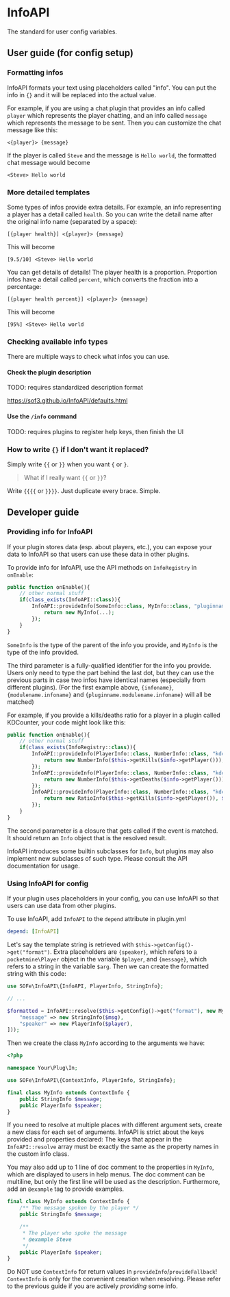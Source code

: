# InfoAPI
The standard for user config variables.

## User guide (for config setup)
### Formatting infos
InfoAPI formats your text using placeholders called "info".
You can put the info in `{}` and it will be replaced into the actual value.

For example, if you are using a chat plugin
that provides an info called `player`
which represents the player chatting,
and an info called `message` which represents the message to be sent.
Then you can customize the chat message like this:

```
<{player}> {message}
```

If the player is called `Steve` and the message is `Hello world`, the formatted chat message would become

```
<Steve> Hello world
```

### More detailed templates
Some types of infos provide extra details.
For example, an info representing a player has a detail called `health`.
So you can write the detail name after the original info name
(separated by a space):

```
[{player health}] <{player}> {message}
```

This will become

```
[9.5/10] <Steve> Hello world
```

You can get details of details!
The player health is a proportion.
Proportion infos have a detail called `percent`,
which converts the fraction into a percentage:

```
[{player health percent}] <{player}> {message}
```

This will become

```
[95%] <Steve> Hello world
```

### Checking available info types
There are multiple ways to check what infos you can use.

#### Check the plugin description
TODO: requires standardized description format

https://sof3.github.io/InfoAPI/defaults.html

#### Use the `/info` command
TODO: requires plugins to register help keys, then finish the UI

### How to write `{}` if I don't want it replaced?
Simply write `{{` or `}}` when you want `{` or `}`.

> What if I really want `{{` or `}}`?

Write `{{{{` or `}}}}`. Just duplicate every brace. Simple.

## Developer guide
### Providing info for InfoAPI
If your plugin stores data (esp. about players, etc.), you can expose your data to InfoAPI so that users can use these data in other plugins.

To provide info for InfoAPI, use the API methods on `InfoRegistry` in `onEnable`:
```php
public function onEnable(){
	// other normal stuff
	if(class_exists(InfoAPI::class)){
		InfoAPI::provideInfo(SomeInfo::class, MyInfo::class, "pluginname.infoname", function(SomeInfo $info){
			return new MyInfo(...);
		});
	}
}
```

`SomeInfo` is the type of the parent of the info you provide, and `MyInfo` is the type of the info provided.

The third parameter is a fully-qualified identifier for the info you provide. Users only need to type the part behind the last dot, but they can use the previous parts in case two infos have identical names (especially from different plugins). (For the first example above, `{infoname}`, `{modulename.infoname}` and `{pluginname.modulename.infoname}` will all be matched)

For example, if you provide a kills/deaths ratio for a player in a plugin called KDCounter, your code might look like this:

```php
public function onEnable(){
	// other normal stuff
	if(class_exists(InfoRegistry::class)){
		InfoAPI::provideInfo(PlayerInfo::class, NumberInfo::class, "kdcounter.kills", function(PlayerInfo $info){
			return new NumberInfo($this->getKills($info->getPlayer()));
		});
		InfoAPI::provideInfo(PlayerInfo::class, NumberInfo::class, "kdcounter.deaths", function(PlayerInfo $info){
			return new NumberInfo($this->getDeaths($info->getPlayer()));
		});
		InfoAPI::provideInfo(PlayerInfo::class, NumberInfo::class, "kdcounter.kd", function(PlayerInfo $info){
			return new RatioInfo($this->getKills($info->getPlayer()), $this->getDeaths($info->getPlayer()));
		});
	}
}
```

The second parameter is a closure that gets called if the event is matched. It should return an `Info` object that is the resolved result.

InfoAPI introduces some builtin subclasses for `Info`, but plugins may also implement new subclasses of such type. Please consult the API documentation for usage.

### Using InfoAPI for config
If your plugin uses placeholders in your config, you can use InfoAPI so that users can use data from other plugins.

To use InfoAPI, add `InfoAPI` to the `depend` attribute in plugin.yml

```yaml
depend: [InfoAPI]
```

Let's say the template string is retrieved with `$this->getConfig()->get("format")`.
Extra placeholders are `{speaker}`, which refers to a `pocketmine\Player` object in the variable `$player`,
and `{message}`, which refers to a string in the variable `$arg`.
Then we can create the formatted string with this code:

```php
use SOFe\InfoAPI\{InfoAPI, PlayerInfo, StringInfo};

// ...

$formatted = InfoAPI::resolve($this->getConfig()->get("format"), new MyInfo([
	"message" => new StringInfo($msg),
	"speaker" => new PlayerInfo($player),
]));
```

Then we create the class `MyInfo` according to the arguments we have:

```php
<?php

namespace Your\Plug\In;

use SOFe\InfoAPI\{ContextInfo, PlayerInfo, StringInfo};

final class MyInfo extends ContextInfo {
	public StringInfo $message;
	public PlayerInfo $speaker;
}
```
If you need to resolve at multiple places with different argument sets,
create a new class for each set of arguments.
InfoAPI is strict about the keys provided and properties declared:
The keys that appear in the `InfoAPI::resolve` array must be
exactly the same as the property names in the custom info class.

You may also add up to 1 line of doc comment to the properties in `MyInfo`,
which are displayed to users in help menus.
The doc comment can be multiline,
but only the first line will be used as the description.
Furthermore, add an `@example` tag to provide examples.

```php
final class MyInfo extends ContextInfo {
	/** The message spoken by the player */
	public StringInfo $message;

	/**
	 * The player who spoke the message
	 * @example Steve
	 */
	public PlayerInfo $speaker;
}
```

Do NOT use `ContextInfo` for return values in `provideInfo`/`provideFallback`!
`ContextInfo` is only for the convenient creation when resolving.
Please refer to the previous guide if you are actively *providing* some info.
